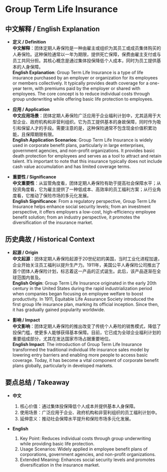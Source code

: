 # Group Term Life Insurance

## 中文解释 / English Explanation

* **定义 / Definition**  
  **中文解释**：团体定期人寿保险是一种由雇主或组织为其员工或成员集体购买的人寿保险。这种保险通常以一年为期限，提供死亡保障，保费由雇主支付或与员工共同分担。其核心概念是通过集体投保降低个人成本，同时为员工提供基本的人身保障。  
  **English Explanation**: Group Term Life Insurance is a type of life insurance purchased by an employer or organization for its employees or members collectively. It typically provides death coverage for a one-year term, with premiums paid by the employer or shared with employees. The core concept is to reduce individual costs through group underwriting while offering basic life protection to employees.

* **应用 / Application**  
  **中文应用场景**：团体定期人寿保险广泛应用于企业福利计划中，尤其适用于大型企业、政府机构和非营利组织。它为员工提供基本的身故保障，同时作为吸引和保留人才的手段。需要注意的是，这种保险通常不包含现金价值积累功能，且保障期限有限。  
  **English Application Scenarios**: Group Term Life Insurance is widely used in corporate benefit plans, particularly in large enterprises, government agencies, and non-profit organizations. It provides basic death protection for employees and serves as a tool to attract and retain talent. It’s important to note that this insurance typically does not include cash value accumulation and has limited coverage terms.

* **重要性 / Significance**  
  **中文重要性**：从监管角度看，团体定期人寿保险有助于提高社会保障水平；从投资角度看，它为雇主提供了一种低成本、高效率的员工福利方案；从行业角度看，它推动了保险市场的多元化发展。  
  **English Significance**: From a regulatory perspective, Group Term Life Insurance helps enhance social security levels; from an investment perspective, it offers employers a low-cost, high-efficiency employee benefit solution; from an industry perspective, it promotes the diversification of the insurance market.

## 历史典故 / Historical Context

* **起源 / Origin**  
  **中文起源**：团体定期人寿保险起源于20世纪初的美国，当时工业化进程加速，企业开始关注员工福利以提升生产力。1911年，美国公平人寿保险公司推出了首个团体人寿保险计划，标志着这一产品的正式诞生。此后，该产品逐渐在全球范围内普及。  
  **English Origin**: Group Term Life Insurance originated in the early 20th century in the United States during the rapid industrialization period when companies began focusing on employee welfare to boost productivity. In 1911, Equitable Life Assurance Society introduced the first group life insurance plan, marking its official inception. Since then, it has gradually gained popularity worldwide.

* **影响 / Impact**  
  **中文影响**：团体定期人寿保险的推出改变了传统个人寿险的销售模式，降低了投保门槛，使更多人能够获得基本保障。目前，它已成为全球企业福利计划的重要组成部分，尤其在发达国家市场占据重要地位。  
  **English Impact**: The introduction of Group Term Life Insurance transformed the traditional individual life insurance sales model by lowering entry barriers and enabling more people to access basic coverage. Today, it has become a vital component of corporate benefit plans globally, particularly in developed markets.

## 要点总结 / Takeaway

* **中文**  
  1. 核心价值：通过集体投保降低个人成本并提供基本人身保障。  
  2. 使用场景：广泛应用于企业、政府机构和非营利组织的员工福利计划中。  
  3. 延伸意义：推动社会保障水平提升和保险市场多元化发展。

* **English**  
  1. Key Point: Reduces individual costs through group underwriting while providing basic life protection.  
  2. Usage Scenarios: Widely applied in employee benefit plans of corporations, government agencies, and non-profit organizations.  
  3. Extended Meaning: Enhances social security levels and promotes diversification in the insurance market.